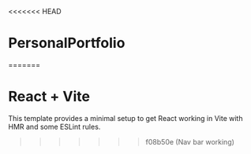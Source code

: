 <<<<<<< HEAD
# PersonalPortfolio
=======
# React + Vite

This template provides a minimal setup to get React working in Vite with HMR and some ESLint rules.

>>>>>>> f08b50e (Nav bar working)
